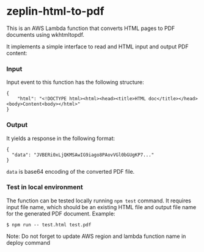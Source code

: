 # zeplin-html-to-pdf
This is an AWS Lambda function that converts HTML pages to PDF documents using wkhtmltopdf.

It implements a simple interface to read and HTML input and output PDF content:

### Input
Input event to this function has the following structure: 
```
{
    "html": "<!DOCTYPE html><html><head><title>HTML doc</title></head><body>Content<body></html>"
}
```

### Output
It yields a response in the following format: 
```
{
  "data": "JVBERi0xLjQKMSAwIG9iago8PAovVGl0bGUgKP7..."
}
```
`data` is base64 encoding of the converted PDF file. 

### Test in local environment
The function can be tested locally running `npm test` command. It requires input file name, which should be an existing HTML file and output file name for the generated PDF document. Example:
```
$ npm run -- test.html test.pdf
```

Note: Do not forget to update AWS region and lambda function name in deploy command
